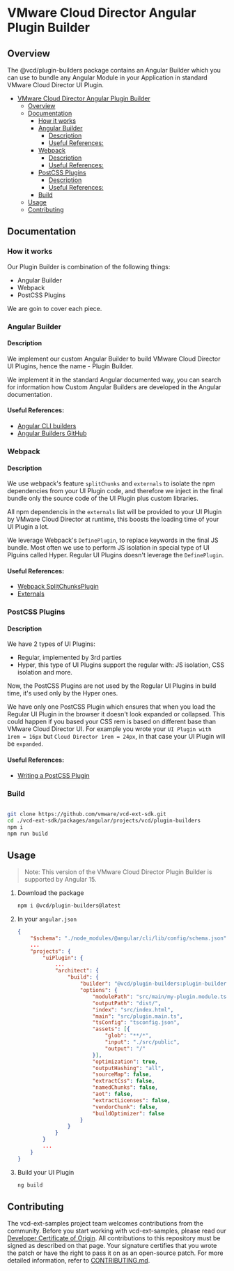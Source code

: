 
# VMware Cloud Director Angular Plugin Builder

## Overview
The @vcd/plugin-builders package contains an Angular Builder which you can use to bundle any Angular Module in your Application in standard VMware Cloud Director UI Plugin.

- [VMware Cloud Director Angular Plugin Builder](#vmware-cloud-director-angular-plugin-builder)
	- [Overview](#overview)
	- [Documentation](#documentation)
		- [How it works](#how-it-works)
		- [Angular Builder](#angular-builder)
			- [Description](#description)
			- [Useful References:](#useful-references)
		- [Webpack](#webpack)
			- [Description](#description-1)
			- [Useful References:](#useful-references-1)
		- [PostCSS Plugins](#postcss-plugins)
			- [Description](#description-2)
			- [Useful References:](#useful-references-2)
		- [Build](#build)
	- [Usage](#usage)
	- [Contributing](#contributing)

## Documentation
### How it works
Our Plugin Builder is combination of the following things:
- Angular Builder
- Webpack
- PostCSS Plugins

We are goin to cover each piece.
### Angular Builder
#### Description
We implement our custom Angular Builder to build VMware Cloud Director UI Plugins, hence the name - Plugin Builder.

We implement it in the standard Angular documented way,
you can search for information how Custom Angular Builders are developed in the Angular documentation.

#### Useful References:
- [Angular CLI builders](https://angular.io/guide/cli-builder)
- [Angular Builders GitHub](https://github.com/just-jeb/angular-builders)


### Webpack
#### Description
We use webpack's feature `splitChunks` and `externals` to isolate the npm dependencies from your UI Plugin code, and therefore we inject in the final bundle only the source code of the UI Plugin plus custom libraries.

All npm dependencis in the `externals` list will be provided to your UI Plugin by VMware Cloud Director at runtime, this boosts the loading time of your UI Plugin a lot.

We leverage Webpack's `DefinePlugin`, to replace keywords in the final JS bundle. Most often we use to perform JS isolation in special type of UI Plguins called Hyper. Regular UI Plugins doesn't leverage the `DefinePlugin`.


#### Useful References:
- [Webpack SplitChunksPlugin](https://webpack.js.org/plugins/split-chunks-plugin/)
- [Externals](https://webpack.js.org/configuration/externals/)

### PostCSS Plugins
#### Description
We have 2 types of UI Plugins:
- Regular, implemented by 3rd parties
- Hyper, this type of UI Plugins support the regular with: JS isolation, CSS isolation and more.

Now, the PostCSS Plugins are not used by the Regular UI Plugins in build time, it's used only by the Hyper ones.

We have only one PostCSS Plugin which ensures that when you load the Regular UI Plugin in the browser it doesn't look expanded or collapsed. This could happen if you based your CSS rem is based on different base than VMware Cloud Director UI.
For example you wrote your `UI Plugin with 1rem = 16px` but `Cloud Director 1rem = 24px`, in that case your UI Plugin will be `expanded`.

#### Useful References:
- [Writing a PostCSS Plugin](https://postcss.org/docs/writing-a-postcss-plugin)
### Build
```bash

git clone https://github.com/vmware/vcd-ext-sdk.git
cd ./vcd-ext-sdk/packages/angular/projects/vcd/plugin-builders
npm i
npm run build
```
## Usage

> Note: This version of the VMware Cloud Director Plugin Builder is supported by Angular 15.

1. Download the package
    ```bash
    npm i @vcd/plugin-builders@latest
    ```
2. In your `angular.json`
    ```json
    {
    	"$schema": "./node_modules/@angular/cli/lib/config/schema.json",
    	...
    	"projects": {
    		"uiPlugin": {
    			...
    			"architect": {
    				"build": {
    					"builder": "@vcd/plugin-builders:plugin-builder",
    					"options": {
							"modulePath": "src/main/my-plugin.module.ts#MyPluginModule",
							"outputPath": "dist/",
							"index": "src/index.html",
							"main": "src/plugin.main.ts",
							"tsConfig": "tsconfig.json",
							"assets": [{
								"glob": "**/*",
								"input": "./src/public",
								"output": "/"
							}],
							"optimization": true,
							"outputHashing": "all",
							"sourceMap": false,
							"extractCss": false,
							"namedChunks": false,
							"aot": false,
							"extractLicenses": false,
							"vendorChunk": false,
							"buildOptimizer": false
    					}
    				}
    			}
    		}
    		...
    	}
    }
    ```
3. Build your UI Plugin
   	```bash
	ng build
	```
## Contributing

The vcd-ext-samples project team welcomes contributions from the community. Before you start working with vcd-ext-samples, please read our [Developer Certificate of Origin](https://cla.vmware.com/dco). All contributions to this repository must be signed as described on that page. Your signature certifies that you wrote the patch or have the right to pass it on as an open-source patch. For more detailed information, refer to [CONTRIBUTING.md](CONTRIBUTING.md).